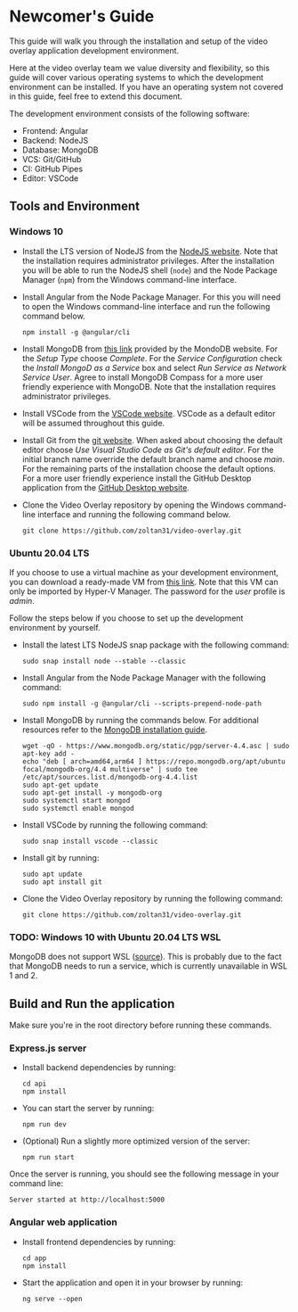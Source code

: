 # Newcomer's Guide

This guide will walk you through the installation and setup of the video overlay application development environment.

Here at the video overlay team we value diversity and flexibility, so this guide will cover various operating systems to which the development environment can be installed. If you have an operating system not covered in this guide, feel free to extend this document.

The development environment consists of the following software:

* Frontend: Angular
* Backend: NodeJS
* Database: MongoDB
* VCS: Git/GitHub
* CI: GitHub Pipes
* Editor: VSCode

## Tools and Environment

### Windows 10

* Install the LTS version of NodeJS from the [NodeJS website](https://nodejs.org/en/). Note that the installation requires administrator privileges. After the installation you will be able to run the NodeJS shell (`node`) and the Node Package Manager (`npm`) from the Windows command-line interface.

* Install Angular from the Node Package Manager. For this you will need to open the Windows command-line interface and run the following command below.

    `npm install -g @angular/cli`

* Install MongoDB from [this link](https://fastdl.mongodb.org/windows/mongodb-windows-x86_64-4.4.4-signed.msi) provided by the MondoDB website. For the _Setup Type_ choose _Complete_. For the _Service Configuration_ check the _Install MongoD as a Service_ box and select _Run Service as Network Service User_. Agree to install MongoDB Compass for a more user friendly experience with MongoDB. Note that the installation requires administrator privileges.

* Install VSCode from the [VSCode website](https://code.visualstudio.com/). VSCode as a default editor will be assumed throughout this guide.

* Install Git from the [git website](https://git-scm.com/). When asked about choosing the default editor choose _Use Visual Studio Code as Git's default editor_. For the initial branch name override the default branch name and choose _main_. For the remaining parts of the installation choose the default options. For a more user friendly experience install the GitHub Desktop application from the [GitHub Desktop website](https://desktop.github.com/).

* Clone the Video Overlay repository by opening the Windows command-line interface and running the following command below.

    `git clone https://github.com/zoltan31/video-overlay.git`

### Ubuntu 20.04 LTS

If you choose to use a virtual machine as your development environment, you can download a ready-made VM from [this link](https://bmeedu-my.sharepoint.com/:f:/g/personal/remenyig_edu_bme_hu/EqM2hmeNDgNNnlxb6IMMf7kBadY-U7l-IO-ln2SqY4TP1w?e=bajS3I). Note that this VM can only be imported by Hyper-V Manager. The password for the _user_ profile is _admin_.

Follow the steps below if you choose to set up the development environment by yourself.

* Install the latest LTS NodeJS snap package with the following command:

  `sudo snap install node --stable --classic`

* Install Angular from the Node Package Manager with the following command:

  `sudo npm install -g @angular/cli --scripts-prepend-node-path`

* Install MongoDB by running the commands below. For additional resources refer to the [MongoDB installation guide](https://docs.mongodb.com/manual/tutorial/install-mongodb-on-ubuntu/).

  ```
  wget -qO - https://www.mongodb.org/static/pgp/server-4.4.asc | sudo apt-key add -
  echo "deb [ arch=amd64,arm64 ] https://repo.mongodb.org/apt/ubuntu focal/mongodb-org/4.4 multiverse" | sudo tee /etc/apt/sources.list.d/mongodb-org-4.4.list
  sudo apt-get update
  sudo apt-get install -y mongodb-org
  sudo systemctl start mongod
  sudo systemctl enable mongod
  ```

* Install VSCode by running the following command:

  `sudo snap install vscode --classic`

* Install git by running:

  ```
  sudo apt update
  sudo apt install git
  ```

* Clone the Video Overlay repository by running the following command:

    `git clone https://github.com/zoltan31/video-overlay.git`

### TODO: Windows 10 with Ubuntu 20.04 LTS WSL

MongoDB does not support WSL ([source](https://docs.mongodb.com/manual/tutorial/install-mongodb-on-ubuntu/)). This is probably due to the fact that MongoDB needs to run a service, which is currently unavailable in WSL 1 and 2.

## Build and Run the application
Make sure you're in the root directory before running these commands.
### Express.js server

* Install backend dependencies by running:

  ```
  cd api
  npm install
  ```

* You can start the server by running:

  `npm run dev`

* (Optional) Run a slightly more optimized version of the server:

  `npm run start`

Once the server is running, you should see the following message in your command line:

  ```
  Server started at http://localhost:5000
  ```

### Angular web application

* Install frontend dependencies by running:

  ```
  cd app
  npm install
  ```

* Start the application and open it in your browser by running:

  `ng serve --open`